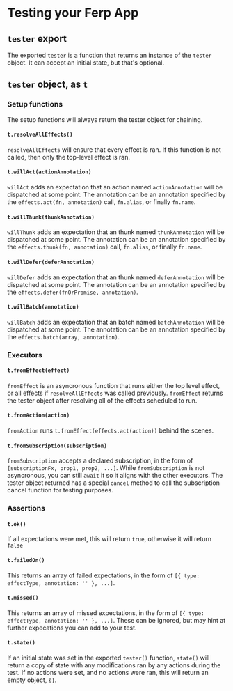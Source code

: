 # Testing your Ferp App

## `tester` export

The exported `tester` is a function that returns an instance of the `tester` object.
It can accept an initial state, but that's optional.

## `tester` object, as `t`

### Setup functions

The setup functions will always return the tester object for chaining.

#### `t.resolveAllEffects()`

`resolveAllEffects` will ensure that every effect is ran.
If this function is not called, then only the top-level effect is ran.

#### `t.willAct(actionAnnotation)`

`willAct` adds an expectation that an action named `actionAnnotation` will be dispatched at some point.
The annotation can be an annotation specified by the `effects.act(fn, annotation)` call, `fn.alias`, or finally `fn.name`.

#### `t.willThunk(thunkAnnotation)`

`willThunk` adds an expectation that an thunk named `thunkAnnotation` will be dispatched at some point.
The annotation can be an annotation specified by the `effects.thunk(fn, annotation)` call, `fn.alias`, or finally `fn.name`.

#### `t.willDefer(deferAnnotation)`

`willDefer` adds an expectation that an thunk named `deferAnnotation` will be dispatched at some point.
The annotation can be an annotation specified by the `effects.defer(fnOrPromise, annotation)`.

#### `t.willBatch(annotation)`

`willBatch` adds an expectation that an batch named `batchAnnotation` will be dispatched at some point.
The annotation can be an annotation specified by the `effects.batch(array, annotation)`.

### Executors

#### `t.fromEffect(effect)`

`fromEffect` is an asyncronous function that runs either the top level effect, or all effects if `resolveAllEffects` was called previously.
`fromEffect` returns the tester object after resolving all of the effects scheduled to run.

#### `t.fromAction(action)`

`fromAction` runs `t.fromEffect(effects.act(action))` behind the scenes.

#### `t.fromSubscription(subscription)`

`fromSubscription` accepts a declared subscription, in the form of `[subscriptionFx, prop1, prop2, ...]`.
While `fromSubscription` is not asyncronous, you can still `await` it so it aligns with the other executors.
The tester object returned has a special `cancel` method to call the subscription cancel function for testing purposes.

### Assertions

#### `t.ok()`

If all expectations were met, this will return `true`, otherwise it will return `false`

#### `t.failedOn()`

This returns an array of failed expectations, in the form of `[{ type: effectType, annotation: '' }, ...]`.

#### `t.missed()`

This returns an array of missed expectations, in the form of `[{ type: effectType, annotation: '' }, ...]`.
These can be ignored, but may hint at further expecations you can add to your test.

#### `t.state()`

If an initial state was set in the exported `tester()` function, `state()` will return a copy of state with any modifications ran by any actions during the test.
If no actions were set, and no actions were ran, this will return an empty object, `{}`.
